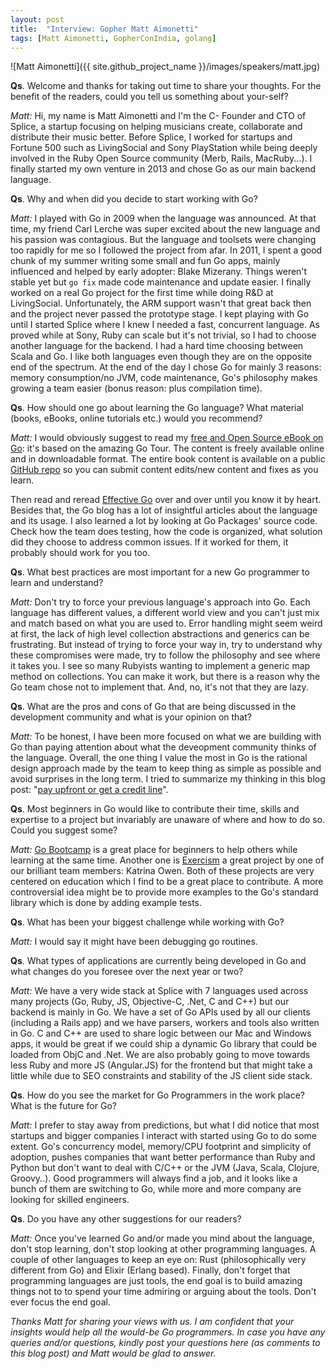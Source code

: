 ```yaml
---
layout: post
title:  "Interview: Gopher Matt Aimonetti"
tags: [Matt Aimonetti, GopherConIndia, golang]
---
```


![Matt Aimonetti]({{ site.github_project_name }}/images/speakers/matt.jpg)

**Qs**. Welcome and thanks for taking out time to share your thoughts. For the benefit of the readers, could you tell us something about your-self?

_Matt:_ Hi, my name is Matt Aimonetti and I'm the C- Founder and CTO of Splice, a startup focusing on helping musicians create, collaborate and distribute their music better. Before Splice, I worked for startups and Fortune 500 such as LivingSocial and Sony PlayStation while being deeply involved in the Ruby Open Source community (Merb, Rails, MacRuby...). I finally started my own venture in 2013 and chose Go as our main backend language.

**Qs**. Why and when did you decide to start working with Go?

_Matt:_ I played with Go in 2009 when the language was announced. At that time, my friend Carl Lerche was super excited about the new language and his passion was contagious. But the language and toolsets were changing too rapidly for me so I followed the project from afar. In 2011, I spent a good chunk of my summer writing some small and fun Go apps, mainly influenced and helped by early adopter: Blake Mizerany. Things weren't stable yet but `go fix` made code maintenance and update easier. I finally worked on a real Go project for the first time while doing R&D at LivingSocial. Unfortunately, the ARM support wasn't that great back then and the project never passed the prototype stage. I kept playing with Go until I started Splice where I knew I needed a fast, concurrent language. As proved while at Sony, Ruby can scale but it's not trivial, so I had to choose another language for the backend. I had a hard time choosing between Scala and Go. I like both languages even though they are on the opposite end of the spectrum. At the end of the day I chose Go for mainly 3 reasons: memory consumption/no JVM, code maintenance, Go's philosophy makes growing a team easier (bonus reason: plus compilation time).

**Qs**. How should one go about learning the Go language? What material (books, eBooks, online tutorials etc.) would you recommend?

_Matt:_ I would obviously suggest to read my [free and Open Source eBook on Go](http://www.golangbootcamp.com/): it's based on the amazing Go Tour. The content is freely available online and in downloadable format. The entire book content is available on a public [GitHub repo](https://github.com/gobootcamp/book) so you can submit content edits/new content and fixes as you learn.

Then read and reread [Effective Go](http://golang.org/doc/effective_go.html) over and over until you know it by heart. Besides that, the Go blog has a lot of insightful articles about the language and its usage. I also learned a lot by looking at Go Packages' source code. Check how the team does testing, how the code is organized, what solution did they choose to address common issues. If it worked for them, it probably should work for you too.

**Qs**. What best practices are most important for a new Go programmer to learn and understand?

_Matt:_ Don't try to force your previous language's approach into Go. Each language has different values, a different world view and you can't just mix and match based on what you are used to. Error handling might seem weird at first, the lack of high level collection abstractions and generics can be frustrating. But instead of trying to force your way in, try to understand why these compromises were made, try to follow the philosophy and see where it takes you. I see so many Rubyists wanting to implement a generic map method on collections. You can make it work, but there is a reason why the Go team chose not to implement that. And, no, it's not that they are lazy.

**Qs**. What are the pros and cons of Go that are being discussed in the development community and what is your opinion on that?

_Matt:_ To be honest, I have been more focused on what we are building with Go than paying attention about what the deveopment community thinks of the language. Overall, the one thing I value the most in Go is the rational design approach made by the team to keep thing as simple as possible and avoid surprises in the long term. I tried to summarize my thinking in this blog post: "[pay upfront or get a credit line](https://blog.splice.com/golang-improved-simplicity-reduced-maintenance/)".

**Qs**. Most beginners in Go would like to contribute their time, skills and expertise to a project but invariably are unaware of where and how to do so. Could you suggest some?

_Matt:_ [Go Bootcamp](http://www.golangbootcamp.com/) is a great place for beginners to help others while learning at the same time. Another one is [Exercism](http://exercism.io/) a great project by one of our brilliant team members: Katrina Owen. Both of these projects are very centered on education which I find to be a great place to contribute. A more controversial idea might be to provide more examples to the Go's standard library which is done by adding example tests.

**Qs**. What has been your biggest challenge while working with Go?

_Matt:_ I would say it might have been debugging go routines.

**Qs**. What types of applications are currently being developed in Go and what changes do you foresee over the next year or two?

_Matt:_ We have a very wide stack at Splice with 7 languages used across many projects (Go, Ruby, JS, Objective-C, .Net, C and C++) but our backend is mainly in Go. We have a set of Go APIs used by all our clients (including a Rails app) and we have parsers, workers and tools also written in Go. C and C++ are used to share logic between our Mac and Windows apps, it would be great if we could ship a dynamic Go library that could be loaded from ObjC and .Net. We are also probably going to move towards less Ruby and more JS (Angular.JS) for the frontend but that might take a little while due to SEO constraints and stability of the JS client side stack.

**Qs**. How do you see the market for Go Programmers in the work place? What is the future for Go?

_Matt:_ I prefer to stay away from predictions, but what I did notice that most startups and bigger companies I interact with started using Go to do some extent. Go's concurrency model, memory/CPU footprint and simplicity of adoption, pushes companies that want better performance than Ruby and Python but don't want to deal with C/C++ or the JVM (Java, Scala, Clojure, Groovy..). Good programmers will always find a job, and it looks like a bunch of them are switching to Go, while more and more company are looking for skilled engineers.

**Qs**. Do you have any other suggestions for our readers?

_Matt:_ Once you've learned Go and/or made you mind about the language, don't stop learning, don't stop looking at other programming languages. A couple of other languages to keep an eye on: Rust (philosophically very different from Go) and Elixir (Erlang based). Finally, don't forget that programming languages are just tools, the end goal is to build amazing things not to to spend your time admiring or arguing about the tools. Don't ever focus the end goal.

_Thanks Matt for sharing your views with us. I am confident that your insights would help all the would-be Go programmers. In case you have any queries and/or questions, kindly post your questions here (as comments to this blog post) and Matt would be glad to answer._
